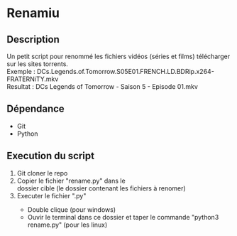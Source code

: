 # Renamiu
## Description
Un petit script pour renommé les fichiers vidéos (séries et films) télécharger sur les sites torrents. <br>
Exemple : DCs.Legends.of.Tomorrow.S05E01.FRENCH.LD.BDRip.x264-FRATERNiTY.mkv <br>
Resultat : DCs Legends of Tomorrow - Saison 5 - Episode 01.mkv

## Dépendance
<ul>
    <li>Git</li>
    <li> Python</li>
</ul>

## Execution du script

<ol type="1">
    <li> Git cloner le repo</li> 
    <li> Copier le fichier "rename.py" dans le </li> dossier cible (le dossier contenant les fichiers à renomer) <br>
    <li> Executer le fichier ".py" </li>
        <ul>
            <li> Double clique (pour windows) </li>
            <li> Ouvir le terminal dans ce dossier et taper le commande "python3 rename.py" (pour les linux) </li>
        </ul>
</ol> 
